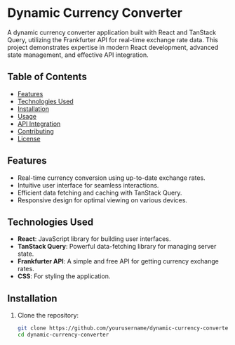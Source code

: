 # Dynamic Currency Converter

A dynamic currency converter application built with React and TanStack Query, utilizing the Frankfurter API for real-time exchange rate data. This project demonstrates expertise in modern React development, advanced state management, and effective API integration.

## Table of Contents

- [Features](#features)
- [Technologies Used](#technologies-used)
- [Installation](#installation)
- [Usage](#usage)
- [API Integration](#api-integration)
- [Contributing](#contributing)
- [License](#license)

## Features

- Real-time currency conversion using up-to-date exchange rates.
- Intuitive user interface for seamless interactions.
- Efficient data fetching and caching with TanStack Query.
- Responsive design for optimal viewing on various devices.

## Technologies Used

- **React**: JavaScript library for building user interfaces.
- **TanStack Query**: Powerful data-fetching library for managing server state.
- **Frankfurter API**: A simple and free API for getting currency exchange rates.
- **CSS**: For styling the application.

## Installation

1. Clone the repository:
   ```bash
   git clone https://github.com/yourusername/dynamic-currency-converter.git
   cd dynamic-currency-converter
